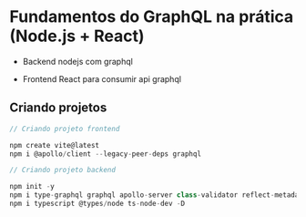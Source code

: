 # Fundamentos do GraphQL na prática (Node.js + React)

- Backend nodejs com graphql

- Frontend React para consumir api graphql

## Criando projetos
```javascript
// Criando projeto frontend

npm create vite@latest
npm i @apollo/client --legacy-peer-deps graphql

// Criando projeto backend

npm init -y
npm i type-graphql graphql apollo-server class-validator reflect-metadata
npm i typescript @types/node ts-node-dev -D
```